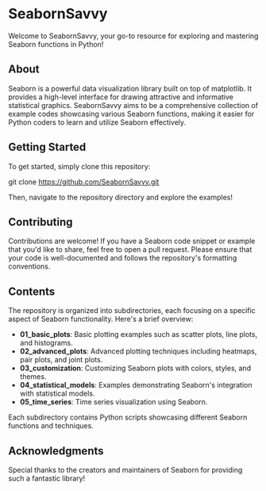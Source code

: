 # SeabornSavvy

Welcome to SeabornSavvy, your go-to resource for exploring and mastering Seaborn functions in Python! 

## About

Seaborn is a powerful data visualization library built on top of matplotlib. It provides a high-level interface for drawing attractive and informative statistical graphics. SeabornSavvy aims to be a comprehensive collection of example codes showcasing various Seaborn functions, making it easier for Python coders to learn and utilize Seaborn effectively.

## Getting Started

To get started, simply clone this repository:

git clone https://github.com/SeabornSavvy.git

Then, navigate to the repository directory and explore the examples!

## Contributing

Contributions are welcome! If you have a Seaborn code snippet or example that you'd like to share, feel free to open a pull request. Please ensure that your code is well-documented and follows the repository's formatting conventions.

## Contents

The repository is organized into subdirectories, each focusing on a specific aspect of Seaborn functionality. Here's a brief overview:

- **01_basic_plots**: Basic plotting examples such as scatter plots, line plots, and histograms.
- **02_advanced_plots**: Advanced plotting techniques including heatmaps, pair plots, and joint plots.
- **03_customization**: Customizing Seaborn plots with colors, styles, and themes.
- **04_statistical_models**: Examples demonstrating Seaborn's integration with statistical models.
- **05_time_series**: Time series visualization using Seaborn.

Each subdirectory contains Python scripts showcasing different Seaborn functions and techniques.

## Acknowledgments

Special thanks to the creators and maintainers of Seaborn for providing such a fantastic library!
